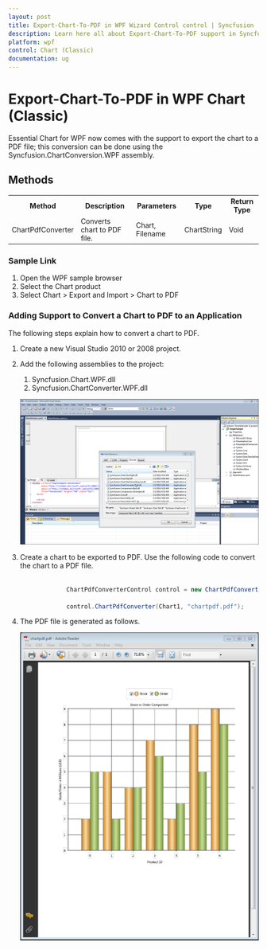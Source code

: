 ```yaml
---
layout: post
title: Export-Chart-To-PDF in WPF Wizard Control control | Syncfusion
description: Learn here all about Export-Chart-To-PDF support in Syncfusion WPF Chart (Classic) control and more.
platform: wpf
control: Chart (Classic)
documentation: ug
---
```

# Export-Chart-To-PDF in WPF Chart (Classic)


Essential Chart for WPF now comes with the support to export the chart to a PDF file; this conversion can be done using the Syncfusion.ChartConversion.WPF assembly.

## Methods



<table>
<tr>
<th>
Method</th><th>
Description</th><th>
Parameters</th><th>
Type</th><th>
Return Type</th></tr>
<tr>
<td>
ChartPdfConverter</td><td>
Converts chart to PDF file.</td><td>
Chart, Filename </td><td>
ChartString</td><td>
Void</td></tr>
</table>

### Sample Link

1. Open the WPF sample browser
2. Select the Chart product
3. Select Chart > Export and Import > Chart to PDF



### Adding Support to Convert a Chart to PDF to an Application 

The following steps explain how to convert a chart to PDF.

1. Create a new Visual Studio 2010 or 2008 project.
2. Add the following assemblies to the project:
   1. Syncfusion.Chart.WPF.dll
   2. Syncfusion.ChartConverter.WPF.dll

   ![Chart-Controls_images235](Chart-Controls_images/Chart-Controls_img235.png)





3. Create a chart to be exported to PDF. Use the following code to convert the chart to a PDF file.

   ~~~ csharp

				ChartPdfConverterControl control = new ChartPdfConverterControl();

				control.ChartPdfConverter(Chart1, "chartpdf.pdf");
   ~~~
4. The PDF file is generated as follows.

   ![Chart-Controls_images236](Chart-Controls_images/Chart-Controls_img236.png)
